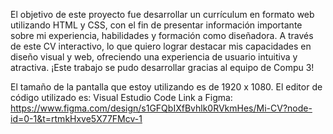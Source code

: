 El objetivo de este proyecto fue desarrollar un currículum en formato web utilizando HTML y CSS, con el fin de presentar información importante sobre mi experiencia, habilidades y formación como diseñadora. A través de este CV interactivo, lo que quiero lograr destacar mis capacidades en diseño visual y web, ofreciendo una experiencia de usuario intuitiva y atractiva. ¡Este trabajo se pudo desarrollar gracias al equipo de Compu 3!

El tamaño de la pantalla que estoy utilizando es de 1920 x 1080.
El editor de código utilizado es: Visual Estudio Code
 Link a Figma: https://www.figma.com/design/s1GFQbIXfBvhlk0RVkmHes/Mi-CV?node-id=0-1&t=rtmkHxve5X77FMcv-1
